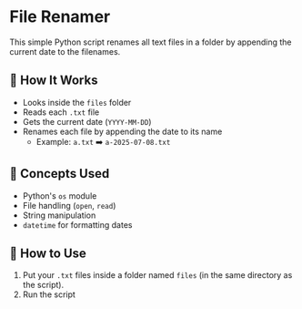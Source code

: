 # File Renamer 

This simple Python script renames all text files in a folder by appending the current date to the filenames. 

## 📁 How It Works

- Looks inside the `files` folder
- Reads each `.txt` file
- Gets the current date (`YYYY-MM-DD`)
- Renames each file by appending the date to its name
  - Example: `a.txt` ➡️ `a-2025-07-08.txt`

## 🧠 Concepts Used

- Python's `os` module
- File handling (`open`, `read`)
- String manipulation
- `datetime` for formatting dates

## 🚀 How to Use

1. Put your `.txt` files inside a folder named `files` (in the same directory as the script).
2. Run the script
